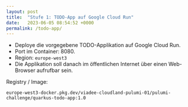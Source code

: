 ```yaml
---
layout: post
title:  "Stufe 1: TODO-App auf Google Cloud Run"
date:   2023-06-05 08:54:52 +0000
permalink: /todo-app/
---
```


- Deploye die vorgegebene TODO-Applikation auf Google Cloud Run.
- Port im Container: 8080.
- Region: `europe-west3`
- Die Applikation soll danach im öffentlichen Internet über einen Web-Browser aufrufbar sein.

Registry / Image:

```
europe-west3-docker.pkg.dev/viadee-cloudland-pulumi-01/pulumi-challenge/quarkus-todo-app:1.0
```